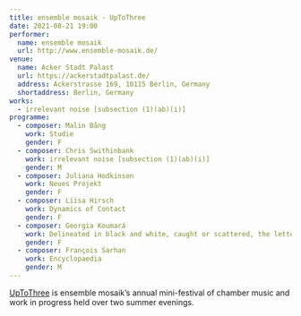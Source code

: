 ```yaml
---
title: ensemble mosaik - UpToThree
date: 2021-08-21 19:00
performer:
  name: ensemble mosaik
  url: http://www.ensemble-mosaik.de/
venue:
  name: Acker Stadt Palast
  url: https://ackerstadtpalast.de/
  address: Ackerstrasse 169, 10115 Berlin, Germany
  shortaddress: Berlin, Germany
works:
  - irrelevant noise [subsection (1)(ab)(i)]
programme:
  - composer: Malin Bång
    work: Studie
    gender: F
  - composer: Chris Swithinbank
    work: irrelevant noise [subsection (1)(ab)(i)]
    gender: M
  - composer: Juliana Hodkinson
    work: Neues Projekt
    gender: F
  - composer: Liisa Hirsch
    work: Dynamics of Contact
    gender: F
  - composer: Georgia Koumará
    work: Delineated in black and white, caught or scattered, the letters dance „Im Vox-Haus“
    gender: F
  - composer: François Sarhan
    work: Encyclopaedia
    gender: M
---
```

[UpToThree][utt] is ensemble mosaik’s annual mini-festival of chamber music and work in progress held over two summer evenings.

[utt]: http://ensemble-mosaik.de/uptothree/
